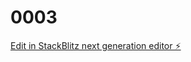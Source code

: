 # 0003

[Edit in StackBlitz next generation editor ⚡️](https://stackblitz.com/~/github.com/gonzalezcreative/0003)
